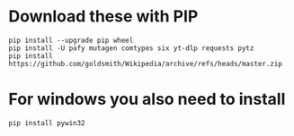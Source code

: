 # Download these with PIP

```
pip install --upgrade pip wheel
pip install -U pafy mutagen comtypes six yt-dlp requests pytz
pip install https://github.com/goldsmith/Wikipedia/archive/refs/heads/master.zip
```

# For windows you also need to install
```
pip install pywin32
```
